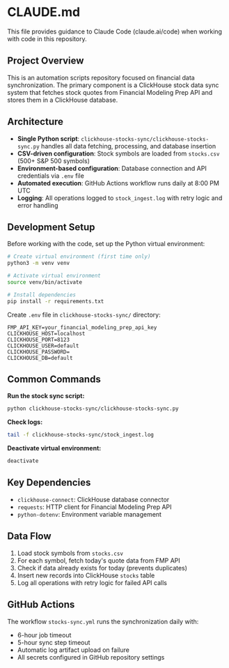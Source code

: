 # CLAUDE.md

This file provides guidance to Claude Code (claude.ai/code) when working with code in this repository.

## Project Overview

This is an automation scripts repository focused on financial data synchronization. The primary component is a ClickHouse stock data sync system that fetches stock quotes from Financial Modeling Prep API and stores them in a ClickHouse database.

## Architecture

- **Single Python script**: `clickhouse-stocks-sync/clickhouse-stocks-sync.py` handles all data fetching, processing, and database insertion
- **CSV-driven configuration**: Stock symbols are loaded from `stocks.csv` (500+ S&P 500 symbols)
- **Environment-based configuration**: Database connection and API credentials via `.env` file
- **Automated execution**: GitHub Actions workflow runs daily at 8:00 PM UTC
- **Logging**: All operations logged to `stock_ingest.log` with retry logic and error handling

## Development Setup

Before working with the code, set up the Python virtual environment:

```bash
# Create virtual environment (first time only)
python3 -m venv venv

# Activate virtual environment
source venv/bin/activate

# Install dependencies
pip install -r requirements.txt
```

Create `.env` file in `clickhouse-stocks-sync/` directory:
```env
FMP_API_KEY=your_financial_modeling_prep_api_key
CLICKHOUSE_HOST=localhost
CLICKHOUSE_PORT=8123
CLICKHOUSE_USER=default
CLICKHOUSE_PASSWORD=
CLICKHOUSE_DB=default
```

## Common Commands

**Run the stock sync script:**
```bash
python clickhouse-stocks-sync/clickhouse-stocks-sync.py
```

**Check logs:**
```bash
tail -f clickhouse-stocks-sync/stock_ingest.log
```

**Deactivate virtual environment:**
```bash
deactivate
```

## Key Dependencies

- `clickhouse-connect`: ClickHouse database connector
- `requests`: HTTP client for Financial Modeling Prep API
- `python-dotenv`: Environment variable management

## Data Flow

1. Load stock symbols from `stocks.csv`
2. For each symbol, fetch today's quote data from FMP API
3. Check if data already exists for today (prevents duplicates)
4. Insert new records into ClickHouse `stocks` table
5. Log all operations with retry logic for failed API calls

## GitHub Actions

The workflow `stocks-sync.yml` runs the synchronization daily with:
- 6-hour job timeout
- 5-hour sync step timeout
- Automatic log artifact upload on failure
- All secrets configured in GitHub repository settings